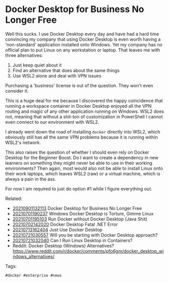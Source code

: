 # Docker Desktop for Business No Longer Free

Well this sucks. I use Docker Desktop every day and have had a hard time
convincing my company that using Docker Desktop is even worth having a
'non-standard' application installed onto Windows. Yet my company has no
official plan to put Linux on any workstation or laptop. That leaves me
with three alternatives:

1. Just keep quiet about it
2. Find an alternative that does about the same things
3. Use WSL2 alone and deal with VPN issues

Purchasing a 'business' license is out of the question. They won't even
consider it.

This is a huge deal for me because I discovered the happy coincidence
that running a workspace container in Docker Desktop enjoyed all the VPN
routing and magic of any other application running on Windows. WSL2 does
not, meaning that without a shit-ton of customization in PowerShell I
cannot even connect to our environment with WSL2.

I already went down the road of installing `docker` directly into WSL2,
which obviously still has all the same VPN problems because it is
running within WSL2's network.

This also raises the question of whether I should even rely on Docker
Desktop for the Beginner Boost. Do I want to create a dependency in new
learners on something they might never be able to use in their working
environments? Then again, most would also not be able to install Linux
onto their work laptops, which leaves WSL2 (raw) or a virtual machine,
which is always a pain in the ass.

For now I am required to just do option \#1 while I figure everything
out.

Related:

* [20210901132113](/20210901132113/) Docker Desktop for Business No Longer Free
* [20210701190237](/20210701190237/) Windows Docker Desktop is Torture, Gimme Linux
* [20210701195103](/20210701195103/) Run Docker without Docker Desktop (Java Shit)
* [20210702142020](/20210702142020/) Docker Desktop Fatal .NET Error
* [20210713162404](/20210713162404/) Just Use Docker Desktop
* [20210721030557](/20210721030557/) Will you be starting with Docker Desktop approach?
* [20210721032040](/20210721032040/) Can I Run Linux Desktop in Containers?
* Reddit: Docker Desktop (Windows) Alternatives?
  <https://www.reddit.com/r/docker/comments/pfo6gm/docker_desktop_windows_alternatives/>

Tags:

    #docker #enterprise #news
